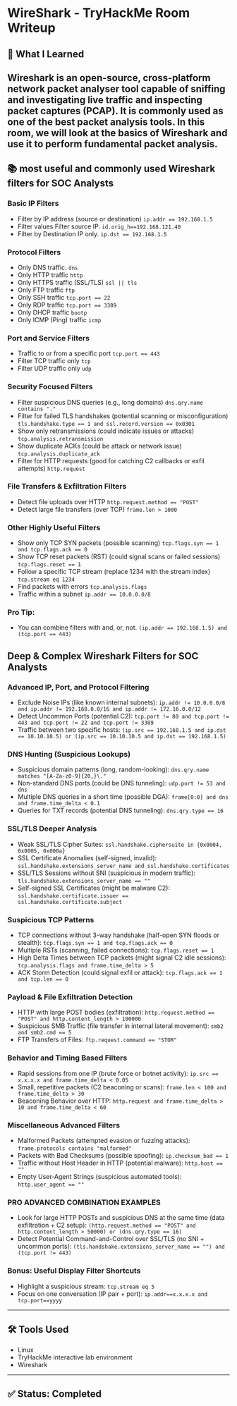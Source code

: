 # WireShark - TryHackMe Room Writeup

## 🧠 What I Learned

Wireshark is an open-source, cross-platform network packet analyser tool capable of sniffing and investigating live traffic and inspecting packet captures (PCAP). It is commonly used as one of the best packet analysis tools. In this room, we will look at the basics of Wireshark and use it to perform fundamental packet analysis.
---

## 📚 most useful and commonly used Wireshark filters for SOC Analysts

### Basic IP Filters
  - Filter by IP address (source or destination) `ip.addr == 192.168.1.5`
  - Filter values	Filter source IP. `id.orig_h==192.168.121.40`
  - Filter by Destination IP only. `ip.dst == 192.168.1.5`
### Protocol Filters
  - Only DNS traffic. `dns`
  - Only HTTP traffic `http`
  - Only HTTPS traffic (SSL/TLS) `ssl || tls`
  - Only FTP traffic `ftp`
  - Only SSH traffic `tcp.port == 22`
  - Only RDP traffic `tcp.port == 3389`
  - Only DHCP traffic `bootp`
  - Only ICMP (Ping) traffic `icmp`
### Port and Service Filters
  - Traffic to or from a specific port `tcp.port == 443`
  - Filter TCP traffic only `tcp`
  - Filter UDP traffic only `udp`
### Security Focused Filters
  - Filter suspicious DNS queries (e.g., long domains) `dns.qry.name contains "."`
  - Filter for failed TLS handshakes (potential scanning or misconfiguration) `tls.handshake.type == 1 and ssl.record.version == 0x0301`
  - Show only retransmissions (could indicate issues or attacks) `tcp.analysis.retransmission`
  - Show duplicate ACKs (could be attack or network issue) `tcp.analysis.duplicate_ack`
  - Filter for HTTP requests (good for catching C2 callbacks or exfil attempts) `http.request`
### File Transfers & Exfiltration Filters
  - Detect file uploads over HTTP `http.request.method == "POST"`
  - Detect large file transfers (over TCP) `frame.len > 1000`
### Other Highly Useful Filters
  - Show only TCP SYN packets (possible scanning) `tcp.flags.syn == 1 and tcp.flags.ack == 0`
  - Show TCP reset packets (RST) (could signal scans or failed sessions) `tcp.flags.reset == 1`
  - Follow a specific TCP stream (replace 1234 with the stream index) `tcp.stream eq 1234`
  - Find packets with errors `tcp.analysis.flags`
  - Traffic within a subnet `ip.addr == 10.0.0.0/8`
### Pro Tip:
  - You can combine filters with and, or, not. `(ip.addr == 192.168.1.5) and (tcp.port == 443)`
## Deep & Complex Wireshark Filters for SOC Analysts
### Advanced IP, Port, and Protocol Filtering
  - Exclude Noise IPs (like known internal subnets): `ip.addr != 10.0.0.0/8 and ip.addr != 192.168.0.0/16 and ip.addr != 172.16.0.0/12
`
  - Detect Uncommon Ports (potential C2): `tcp.port != 80 and tcp.port != 443 and tcp.port != 22 and tcp.port != 3389`
  - Traffic between two specific hosts: `(ip.src == 192.168.1.5 and ip.dst == 10.10.10.5) or (ip.src == 10.10.10.5 and ip.dst == 192.168.1.5)`
### DNS Hunting (Suspicious Lookups)
- Suspicious domain patterns (long, random-looking): `dns.qry.name matches "[A-Za-z0-9]{20,}\."`
- Non-standard DNS ports (could be DNS tunneling): `udp.port != 53 and dns`
- Multiple DNS queries in a short time (possible DGA): `frame[0:0] and dns and frame.time_delta < 0.1`
- Queries for TXT records (potential DNS tunneling): `dns.qry.type == 16`
### SSL/TLS Deeper Analysis
- Weak SSL/TLS Cipher Suites: `ssl.handshake.ciphersuite in {0x0004, 0x0005, 0x000a}`
- SSL Certificate Anomalies (self-signed, invalid): `ssl.handshake.extensions_server_name and ssl.handshake.certificates`
- SSL/TLS Sessions without SNI (suspicious in modern traffic): `tls.handshake.extensions_server_name == ""`
- Self-signed SSL Certificates (might be malware C2): `ssl.handshake.certificate.issuer == ssl.handshake.certificate.subject`
### Suspicious TCP Patterns
  - TCP connections without 3-way handshake (half-open SYN floods or stealth): `tcp.flags.syn == 1 and tcp.flags.ack == 0`
  - Multiple RSTs (scanning, failed connections): `tcp.flags.reset == 1`
  - High Delta Times between TCP packets (might signal C2 idle sessions): `tcp.analysis.flags and frame.time_delta > 5`
  - ACK Storm Detection (could signal exfil or attack): `tcp.flags.ack == 1 and tcp.len == 0`
### Payload & File Exfiltration Detection
  - HTTP with large POST bodies (exfiltration): `http.request.method == "POST" and http.content_length > 100000`
  - Suspicious SMB Traffic (file transfer in internal lateral movement): `smb2 and smb2.cmd == 5`
  - FTP Transfers of Files: `ftp.request.command == "STOR"`
### Behavior and Timing Based Filters
  - Rapid sessions from one IP (brute force or botnet activity): `ip.src == x.x.x.x and frame.time_delta < 0.05`
  - Small, repetitive packets (C2 beaconing or scans): `frame.len < 100 and frame.time_delta > 30`
  - Beaconing Behavior over HTTP: `http.request and frame.time_delta > 10 and frame.time_delta < 60`
### Miscellaneous Advanced Filters
  - Malformed Packets (attempted evasion or fuzzing attacks): `frame.protocols contains "malformed"`
  - Packets with Bad Checksums (possible spoofing): `ip.checksum_bad == 1`
  - Traffic without Host Header in HTTP (potential malware): `http.host == ""`
  - Empty User-Agent Strings (suspicious automated tools): `http.user_agent == ""`
### PRO ADVANCED COMBINATION EXAMPLES
  - Look for large HTTP POSTs and suspicious DNS at the same time (data exfiltration + C2 setup): `(http.request.method == "POST" and http.content_length > 50000) or (dns.qry.type == 16)`
  - Detect Potential Command-and-Control over SSL/TLS (no SNI + uncommon ports): `(tls.handshake.extensions_server_name == "") and (tcp.port != 443)`
### Bonus: Useful Display Filter Shortcuts
  - Highlight a suspicious stream: `tcp.stream eq 5`
  - Focus on one conversation (IP pair + port): `ip.addr==x.x.x.x and tcp.port==yyyy`

---

## 🛠️ Tools Used

- Linux
- TryHackMe interactive lab environment
- Wireshark

---

## ✅ Status: Completed
